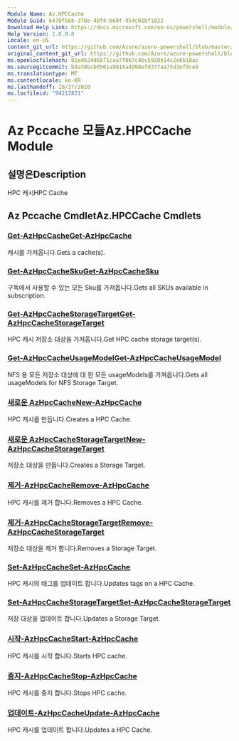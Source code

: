 ```yaml
---
Module Name: Az.HPCCache
Module Guid: 6470f56b-378e-48f4-b60f-954c01bf1822
Download Help Link: https://docs.microsoft.com/en-us/powershell/module/az.hpccache
Help Version: 1.0.0.0
Locale: en-US
content_git_url: https://github.com/Azure/azure-powershell/blob/master/src/HPCCache/HPCCache/help/Az.HPCCache.md
original_content_git_url: https://github.com/Azure/azure-powershell/blob/master/src/HPCCache/HPCCache/help/Az.HPCCache.md
ms.openlocfilehash: 81ed624d6871caa7f0b7c4bc5920b14c2e6b18ac
ms.sourcegitcommit: b4a38bcb0501a9016a4998efd377aa75d3ef9ce8
ms.translationtype: MT
ms.contentlocale: ko-KR
ms.lasthandoff: 10/27/2020
ms.locfileid: "94217821"
---
```

# <span data-ttu-id="536f4-101">Az Pccache 모듈</span><span class="sxs-lookup"><span data-stu-id="536f4-101">Az.HPCCache Module</span></span>
## <span data-ttu-id="536f4-102">설명은</span><span class="sxs-lookup"><span data-stu-id="536f4-102">Description</span></span>
<span data-ttu-id="536f4-103">HPC 캐시</span><span class="sxs-lookup"><span data-stu-id="536f4-103">HPC Cache</span></span>

## <span data-ttu-id="536f4-104">Az Pccache Cmdlet</span><span class="sxs-lookup"><span data-stu-id="536f4-104">Az.HPCCache Cmdlets</span></span>
### [<span data-ttu-id="536f4-105">Get-AzHpcCache</span><span class="sxs-lookup"><span data-stu-id="536f4-105">Get-AzHpcCache</span></span>](Get-AzHpcCache.md)
<span data-ttu-id="536f4-106">캐시를 가져옵니다.</span><span class="sxs-lookup"><span data-stu-id="536f4-106">Gets a cache(s).</span></span>

### [<span data-ttu-id="536f4-107">Get-AzHpcCacheSku</span><span class="sxs-lookup"><span data-stu-id="536f4-107">Get-AzHpcCacheSku</span></span>](Get-AzHpcCacheSku.md)
<span data-ttu-id="536f4-108">구독에서 사용할 수 있는 모든 Sku를 가져옵니다.</span><span class="sxs-lookup"><span data-stu-id="536f4-108">Gets all SKUs available in subscription.</span></span>

### [<span data-ttu-id="536f4-109">Get-AzHpcCacheStorageTarget</span><span class="sxs-lookup"><span data-stu-id="536f4-109">Get-AzHpcCacheStorageTarget</span></span>](Get-AzHpcCacheStorageTarget.md)
<span data-ttu-id="536f4-110">HPC 캐시 저장소 대상을 가져옵니다.</span><span class="sxs-lookup"><span data-stu-id="536f4-110">Get HPC cache storage target(s).</span></span>

### [<span data-ttu-id="536f4-111">Get-AzHpcCacheUsageModel</span><span class="sxs-lookup"><span data-stu-id="536f4-111">Get-AzHpcCacheUsageModel</span></span>](Get-AzHpcCacheUsageModel.md)
<span data-ttu-id="536f4-112">NFS 용 모든 저장소 대상에 대 한 모든 usageModels를 가져옵니다.</span><span class="sxs-lookup"><span data-stu-id="536f4-112">Gets all usageModels for NFS Storage Target.</span></span>

### [<span data-ttu-id="536f4-113">새로운 AzHpcCache</span><span class="sxs-lookup"><span data-stu-id="536f4-113">New-AzHpcCache</span></span>](New-AzHpcCache.md)
<span data-ttu-id="536f4-114">HPC 캐시를 만듭니다.</span><span class="sxs-lookup"><span data-stu-id="536f4-114">Creates a HPC Cache.</span></span>

### [<span data-ttu-id="536f4-115">새로운 AzHpcCacheStorageTarget</span><span class="sxs-lookup"><span data-stu-id="536f4-115">New-AzHpcCacheStorageTarget</span></span>](New-AzHpcCacheStorageTarget.md)
<span data-ttu-id="536f4-116">저장소 대상을 만듭니다.</span><span class="sxs-lookup"><span data-stu-id="536f4-116">Creates a Storage Target.</span></span>

### [<span data-ttu-id="536f4-117">제거-AzHpcCache</span><span class="sxs-lookup"><span data-stu-id="536f4-117">Remove-AzHpcCache</span></span>](Remove-AzHpcCache.md)
<span data-ttu-id="536f4-118">HPC 캐시를 제거 합니다.</span><span class="sxs-lookup"><span data-stu-id="536f4-118">Removes a HPC Cache.</span></span>

### [<span data-ttu-id="536f4-119">제거-AzHpcCacheStorageTarget</span><span class="sxs-lookup"><span data-stu-id="536f4-119">Remove-AzHpcCacheStorageTarget</span></span>](Remove-AzHpcCacheStorageTarget.md)
<span data-ttu-id="536f4-120">저장소 대상을 제거 합니다.</span><span class="sxs-lookup"><span data-stu-id="536f4-120">Removes a Storage Target.</span></span>

### [<span data-ttu-id="536f4-121">Set-AzHpcCache</span><span class="sxs-lookup"><span data-stu-id="536f4-121">Set-AzHpcCache</span></span>](Set-AzHpcCache.md)
<span data-ttu-id="536f4-122">HPC 캐시의 태그를 업데이트 합니다.</span><span class="sxs-lookup"><span data-stu-id="536f4-122">Updates tags on a HPC Cache.</span></span>

### [<span data-ttu-id="536f4-123">Set-AzHpcCacheStorageTarget</span><span class="sxs-lookup"><span data-stu-id="536f4-123">Set-AzHpcCacheStorageTarget</span></span>](Set-AzHpcCacheStorageTarget.md)
<span data-ttu-id="536f4-124">저장 대상을 업데이트 합니다.</span><span class="sxs-lookup"><span data-stu-id="536f4-124">Updates a Storage Target.</span></span>

### [<span data-ttu-id="536f4-125">시작-AzHpcCache</span><span class="sxs-lookup"><span data-stu-id="536f4-125">Start-AzHpcCache</span></span>](Start-AzHpcCache.md)
<span data-ttu-id="536f4-126">HPC 캐시를 시작 합니다.</span><span class="sxs-lookup"><span data-stu-id="536f4-126">Starts HPC cache.</span></span>

### [<span data-ttu-id="536f4-127">중지-AzHpcCache</span><span class="sxs-lookup"><span data-stu-id="536f4-127">Stop-AzHpcCache</span></span>](Stop-AzHpcCache.md)
<span data-ttu-id="536f4-128">HPC 캐시를 중지 합니다.</span><span class="sxs-lookup"><span data-stu-id="536f4-128">Stops HPC cache.</span></span>

### [<span data-ttu-id="536f4-129">업데이트-AzHpcCache</span><span class="sxs-lookup"><span data-stu-id="536f4-129">Update-AzHpcCache</span></span>](Update-AzHpcCache.md)
<span data-ttu-id="536f4-130">HPC 캐시를 업데이트 합니다.</span><span class="sxs-lookup"><span data-stu-id="536f4-130">Updates a HPC Cache.</span></span>

